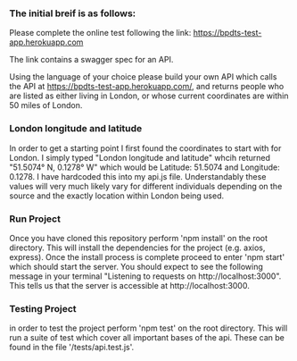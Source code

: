 
### The initial breif is as follows:

  Please complete the online test following the link: https://bpdts-test-app.herokuapp.com
  
  The link contains a swagger spec for an API.
  
  Using the language of your choice please build your own API which calls the API at https://bpdts-test-app.herokuapp.com/, and returns people who are listed as either living in London, or whose current coordinates are within 50 miles of London.

### London longitude and latitude

In order to get a starting point I first found the coordinates to start with for London. I simply typed "London longitude and latitude" whcih returned "51.5074° N, 0.1278° W" which would be Latitude: 51.5074 and Longitude: 0.1278. I have hardcoded this into my api.js file. Understandably these values will very much likely vary for different individuals depending on the source and the exactly location within London being used.

### Run Project

Once you have cloned this repository perform 'npm install' on the root directory. This will install the dependencies for the project (e.g. axios, express).
Once the install process is complete proceed to enter 'npm start' which should start the server. You should expect to see the following message in your terminal "Listening to requests on http://localhost:3000". This tells us that the server is accessible at http://localhost:3000.

### Testing Project

in order to test the project perform 'npm test' on the root directory. This will run a suite of test which cover all important bases of the api. These can be found in the file '/tests/api.test.js'.
